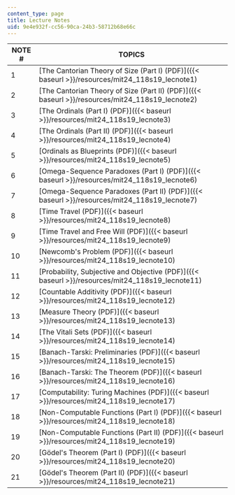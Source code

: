 ```yaml
---
content_type: page
title: Lecture Notes
uid: 9e4e932f-cc56-90ca-24b3-58712b68e66c
---
```


| NOTE # | TOPICS |
| --- | --- |
| 1 | [The Cantorian Theory of Size (Part I) (PDF)]({{< baseurl >}}/resources/mit24_118s19_lecnote1) |
| 2 | [The Cantorian Theory of Size (Part II) (PDF)]({{< baseurl >}}/resources/mit24_118s19_lecnote2) |
| 3 | [The Ordinals (Part I) (PDF)]({{< baseurl >}}/resources/mit24_118s19_lecnote3) |
| 4 | [The Ordinals (Part II) (PDF)]({{< baseurl >}}/resources/mit24_118s19_lecnote4) |
| 5 | [Ordinals as Blueprints (PDF)]({{< baseurl >}}/resources/mit24_118s19_lecnote5) |
| 6 | [Omega-Sequence Paradoxes (Part I) (PDF)]({{< baseurl >}}/resources/mit24_118s19_lecnote6) |
| 7 | [Omega-Sequence Paradoxes (Part II) (PDF)]({{< baseurl >}}/resources/mit24_118s19_lecnote7) |
| 8 | [Time Travel (PDF)]({{< baseurl >}}/resources/mit24_118s19_lecnote8) |
| 9 | [Time Travel and Free Will (PDF)]({{< baseurl >}}/resources/mit24_118s19_lecnote9) |
| 10 | [Newcomb's Problem (PDF)]({{< baseurl >}}/resources/mit24_118s19_lecnote10) |
| 11 | [Probability, Subjective and Objective (PDF)]({{< baseurl >}}/resources/mit24_118s19_lecnote11) |
| 12 | [Countable Additivity (PDF)]({{< baseurl >}}/resources/mit24_118s19_lecnote12) |
| 13 | [Measure Theory (PDF)]({{< baseurl >}}/resources/mit24_118s19_lecnote13) |
| 14 | [The Vitali Sets (PDF)]({{< baseurl >}}/resources/mit24_118s19_lecnote14) |
| 15 | [Banach-Tarski: Preliminaries (PDF)]({{< baseurl >}}/resources/mit24_118s19_lecnote15) |
| 16 | [Banach-Tarski: The Theorem (PDF)]({{< baseurl >}}/resources/mit24_118s19_lecnote16) |
| 17 | [Computability: Turing Machines (PDF)]({{< baseurl >}}/resources/mit24_118s19_lecnote17) |
| 18 | [Non-Computable Functions (Part I) (PDF)]({{< baseurl >}}/resources/mit24_118s19_lecnote18) |
| 19 | [Non-Computable Functions (Part II) (PDF)]({{< baseurl >}}/resources/mit24_118s19_lecnote19) |
| 20 | [Gödel's Theorem (Part I) (PDF)]({{< baseurl >}}/resources/mit24_118s19_lecnote20) |
| 21 | [Gödel's Theorem (Part II) (PDF)]({{< baseurl >}}/resources/mit24_118s19_lecnote21)